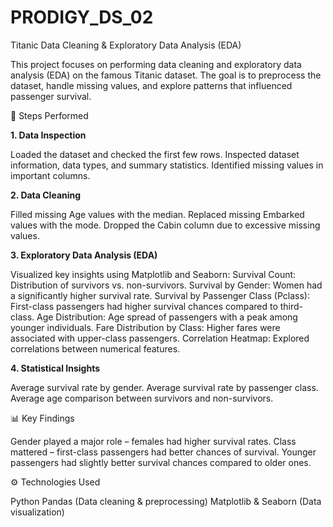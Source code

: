 # PRODIGY_DS_02

Titanic Data Cleaning & Exploratory Data Analysis (EDA)

This project focuses on performing data cleaning and exploratory data analysis (EDA) on the famous Titanic dataset. The goal is to preprocess the dataset, handle missing values, and explore patterns that influenced passenger survival.

🔹 Steps Performed

**1. Data Inspection**

Loaded the dataset and checked the first few rows.
Inspected dataset information, data types, and summary statistics.
Identified missing values in important columns.


**2. Data Cleaning**

Filled missing Age values with the median.
Replaced missing Embarked values with the mode.
Dropped the Cabin column due to excessive missing values.


**3. Exploratory Data Analysis (EDA)**

Visualized key insights using Matplotlib and Seaborn:
Survival Count: Distribution of survivors vs. non-survivors.
Survival by Gender: Women had a significantly higher survival rate.
Survival by Passenger Class (Pclass): First-class passengers had higher survival chances compared to third-class.
Age Distribution: Age spread of passengers with a peak among younger individuals.
Fare Distribution by Class: Higher fares were associated with upper-class passengers.
Correlation Heatmap: Explored correlations between numerical features.


**4. Statistical Insights**

Average survival rate by gender.
Average survival rate by passenger class.
Average age comparison between survivors and non-survivors.


📊 Key Findings

Gender played a major role – females had higher survival rates.
Class mattered – first-class passengers had better chances of survival.
Younger passengers had slightly better survival chances compared to older ones.

⚙️ Technologies Used

Python
Pandas (Data cleaning & preprocessing)
Matplotlib & Seaborn (Data visualization)
